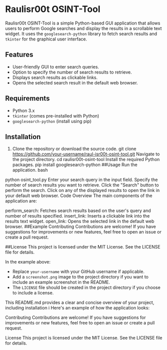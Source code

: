 # Raulisr00t OSINT-Tool

Raulisr00t OSINT-Tool is a simple Python-based GUI application that allows users to perform Google searches and display the results in a scrollable text widget. It uses the `googlesearch-python` library to fetch search results and `tkinter` for the graphical user interface.

## Features

- User-friendly GUI to enter search queries.
- Option to specify the number of search results to retrieve.
- Displays search results as clickable links.
- Opens the selected search result in the default web browser.

## Requirements

- Python 3.x
- `tkinter` (comes pre-installed with Python)
- `googlesearch-python` (install using pip)

## Installation

1. Clone the repository or download the source code.
git clone https://github.com/your-username/raul-isr00t-osint-tool.git
Navigate to the project directory.
cd raulisr00t-osint-tool
Install the required Python packages.
pip install googlesearch-python
##Usage
Run the application.
bash

python osint_tool.py
Enter your search query in the input field.
Specify the number of search results you want to retrieve.
Click the "Search" button to perform the search.
Click on any of the displayed results to open the link in your default web browser.
Code Overview
The main components of the application are:

perform_search: Fetches search results based on the user's query and number of results specified.
insert_link: Inserts a clickable link into the results text widget.
open_link: Opens the selected link in the default web browser.
##Example
Contributing
Contributions are welcome! If you have suggestions for improvements or new features, feel free to open an issue or create a pull request.

##License
This project is licensed under the MIT License. See the LICENSE file for details.

In the example above:
- Replace `your-username` with your GitHub username if applicable.
- Add a `screenshot.png` image to the project directory if you want to include an example screenshot in the README.
- The `LICENSE` file should be created in the project directory if you choose to include a license.

This README.md provides a clear and concise overview of your project, including installation i
Here's an example of how the application looks:


Contributing
Contributions are welcome! If you have suggestions for improvements or new features, feel free to open an issue or create a pull request.

License
This project is licensed under the MIT License. See the LICENSE file for details.
